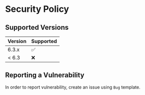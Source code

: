 # Security Policy

## Supported Versions

| Version | Supported          |
| ------- | ------------------ |
| 6.3.x   | :white_check_mark: |
| < 6.3   | :x:                |

## Reporting a Vulnerability

In order to report vulnerability, create an issue using `Bug` template.
